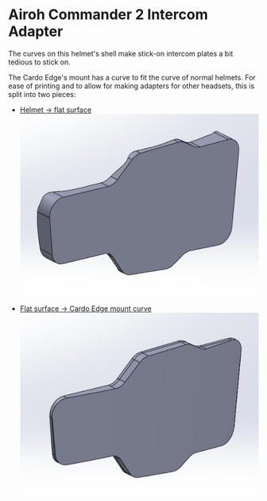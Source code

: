 # Airoh Commander 2 Intercom Adapter

The curves on this helmet's shell make stick-on intercom plates a bit tedious to stick on.

The Cardo Edge's mount has a curve to fit the curve of normal helmets. For ease of printing and to allow for making adapters for other headsets, this is split into two pieces:

- [Helmet -> flat surface](cad/flat-airoh_commander_2-v02b.STL)
  ![flat-airoh_commander_2](images/flat-airoh_commander_2-v02b.jpg)

- [Flat surface -> Cardo Edge mount curve](cad/flat-airoh_commander_2-v02b.STL)
  ![flat-cardo_base](images/flat-cardo_base-v02b.jpg)


